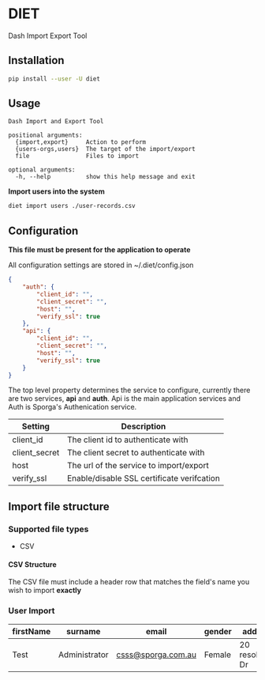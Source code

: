 # DIET

Dash Import Export Tool

## Installation

```sh
pip install --user -U diet
```

## Usage

```
Dash Import and Export Tool

positional arguments:
  {import,export}     Action to perform
  {users-orgs,users}  The target of the import/export
  file                Files to import

optional arguments:
  -h, --help          show this help message and exit
```

**Import users into the system**
```sh
diet import users ./user-records.csv
```

## Configuration

**This file must be present for the application to operate**

All configuration settings are stored in ~/.diet/config.json


```json
{
    "auth": {
        "client_id": "",
        "client_secret": "",
        "host": "",
        "verify_ssl": true
    },
    "api": {
        "client_id": "",
        "client_secret": "",
        "host": "",
        "verify_ssl": true
    }
}
```

The top level property determines the service to configure, currently there are two services, **api** and **auth**. Api is the main application services and Auth is Sporga's Authenication service.

| Setting | Description |
|---------|-------------|
|client_id| The client id to authenticate with|
|client_secret| The client secret to authenticate with|
|host| The url of the service to import/export|
|verify_ssl| Enable/disable SSL certificate verifcation 

## Import file structure

### Supported file types
* CSV

#### CSV Structure
The CSV file must include a header row that matches the field's name you wish to import **exactly**

### User Import
| firstName | surname       | email                                                          | gender | address           | suburb    | state | mobilePhoneNumber | password  | postcode |
|-----------|---------------|----------------------------------------------------------------|--------|-------------------|-----------|-------|-------------------|-----------|----------|
| Test      | Administrator | csss@sporga.com.au                                             | Female | 20 resolution Dr  | Caringbah | NSW   | 61410100100       | ******* | 2229     |